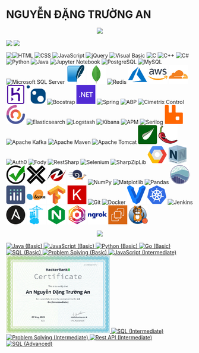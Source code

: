 # NGUYỄN ĐẶNG TRƯỜNG AN
<p align='center'>
<!-- <img src='https://github-profile-trophy.vercel.app/?username=tynab&theme=dracula&column=6'> -->
<img src='https://hacked-github-stat-trophies.vercel.app/?username=tynab&theme=dracula&column=11'>
</p>

<p align=left>
<!-- <img algin='left' width='49%' src='https://github-readme-stats.vercel.app/api?username=tynab&count_private=true&show_icons=true&theme=dracula' /> -->
<img algin='left' width='49.7%' src='https://readme-stats-fabio-vicente.vercel.app/api?username=tynab&count_private=true&show_icons=true&theme=dracula' />
<img algin='right' width='49.7%' src='https://github-readme-streak-stats.herokuapp.com/?user=tynab&theme=dracula' />
</p>

<!-- <img align='left' src='https://github-readme-stats.vercel.app/api/top-langs/?username=tynab&theme=dracula&langs_count=10' /> -->
<img align='left' src='https://github-readme-stats-git-masterrstaa-rickstaa.vercel.app/api/top-langs/?username=tynab&theme=dracula&langs_count=10' />
<!-- <img align='left' src='https://github-readme-stats-sigma-five.vercel.app/api/top-langs/?username=tynab&theme=dracula' /> -->

<p algin='right'>
    <img src='pic/HTML.png' width='51' title='HTML'>
    <img src='pic/CSS.png' width='51' title='CSS'>
    <img src='pic/JS.png' width='51' title='JavaScript'>
    <img src='pic/jQuery.png' width='51' title='jQuery'>
    <img src='pic/VBNET.png' width='51' title='Visual Basic'>
    <img src='pic/C.png' width='51' title='C'>
    <img src='pic/CPP.png' width='51' title='C++'>
    <img src='pic/CS.png' width='51' title='C#'>
    <img src='pic/Python.png' width='51' title='Python'>
    <img src='pic/Java.png' width='51' title='Java'>
    <img src='pic/Jupyter.png' width='51' title='Jupyter Notebook'>
    <img src='pic/Postgre.png'n width='51' title='PostgreSQL'>
    <img src='pic/MySQL.png'n width='51' title='MySQL'>
    <img src='pic/MSSS.png' width='51' title='Microsoft SQL Server'>
    <img src='pic/SQLite.png' width='51' title='SQLite'>
    <img src='pic/MongoDB.png' width='51' title='MongoDB'>
    <img src='pic/Redis.png' width='51' title='Redis'>
    <img src='pic/Azure.png' width='51' title='Azure'>
    <img src='pic/AWS.png' width='51' title='AWS'>
    <img src='pic/Cloudflare.png' width='51' title='Cloudflare'>
    <img src='pic/Heroku.png' width='51' title='Heroku'>
    <img src='pic/NuGet.png' width='51' title='NuGet'>
    <img src='pic/Boostrap.png' width='51' title='Boostrap'>
    <img src='pic/dotNET.png' width='51' title='.NET'>
    <img src='pic/Spring.png' width='51' title='Spring'>
    <img src='pic/ABP.png' width='51' title='ABP'>
    <img src='pic/CCF.png' width='51' title='Cimetrix Control'>
    <img src='pic/CAP.png' width='51' title='CAP'>
    <img src='pic/Elasticsearch.png' width='51' title='Elasticsearch'>
    <img src='pic/Logstash.png' width='51' title='Logstash'>
    <img src='pic/Kibana.png' width='51' title='Kibana'>
    <img src='pic/APM.png' width='51' title='APM'>
    <img src='pic/Serilog.png' width='51' title='Serilog'>
    <img src='pic/RabbitMQ.png' width='51' title='RabbitMQ'>
    <img src='pic/Kafka.png' width='51' title='Apache Kafka'>
    <img src='pic/Maven.png' width='51' title='Apache Maven'>
    <img src='pic/Tomcat.png' width='51' title='Apache Tomcat'>
    <img src='pic/Thymeleaf.png' width='51' title='Thymeleaf'>
    <img src='pic/Lombok.png' width='51' title='Lombok'>
    <img src='pic/Auth0.png' width='51' title='Auth0'>
    <img src='pic/Fody.png' width='51' title='Fody'>
    <img src='pic/RestSharp.png' width='51' title='RestSharp'>
    <img src='pic/Selenium.png' width='51' title='Selenium'>
    <img src='pic/SharpZipLib.png' width='51' title='SharpZipLib'>
    <img src='pic/Google.png' width='51' title='Google Cloud Platform'>
    <img src='pic/NSubstitute.png' width='51' title='NSubstitute'>
    <img src='pic/Shouldly.png' width='51' title='Shouldly'>
    <img src='pic/xunit.png' width='51' title='xUnit'>
    <img src='pic/HtmlAgilityPack.png' width='51' title='Html Agility Pack'>
    <img src='pic/BenchmarkDotNet.png' width='51' title='BenchmarkDotNet'>
    <img src='pic/NumPy.png' width='51' title='NumPy'>
    <img src='pic/Matplotlib.png' width='51' title='Matplotlib'>
    <img src='pic/Pandas.png' width='51' title='Pandas'>
    <img src='pic/seaborn.png' width='51' title='seaborn'>
    <img src='pic/Plotly.png' width='51' title='Plotly'>
    <img src='pic/sklearn.png' width='51' title='scikit-learn'>
    <img src='pic/TensorFlow.png' width='51' title='TensorFlow'>
    <img src='pic/Keras.png' width='51' title='Keras'>
    <img src='pic/Git.png' width='51' title='Git'>
    <img src='pic/Docker.png' width='51' title='Docker'>
    <img src='pic/Vagrant.png' width='51' title='Vagrant'>
    <img src='pic/K8s.png' width='51' title='Kubernetes'>
    <img src='pic/Jenkins.png' width='51' title='Jenkins'>
    <img src='pic/Ansible.png' width='51' title='Ansible'>
    <img src='pic/Portainer.png' width='51' title='Portainer'>
    <img src='pic/NGINX.png' width='51' title='NGINX'>
    <img src='pic/NginxProxyManager.png' width='51' title='Nginx Proxy Manager'>
    <img src='pic/ngrok.png' width='51' title='ngrok'>
    <img src='pic/EC2.png' width='51' title='EC2'>
    <img src='pic/Calico.png' width='51' title='Project Calico'>
</p>

<p align='center'>
<img src='https://github-widgetbox.vercel.app/api/profile?username=tynab&data=followers,repositories,stars,commits'>
</p>

<div>
<a href='https://www.hackerrank.com/certificates/18b8b69e9e0f'>
    <img src='certificate/Java1.png' width='279' title='Java (Basic)'>
</a>
<a href='https://www.hackerrank.com/certificates/84f184e645db'>
    <img src='certificate/JavaScript1.png' width='279' title='JavaScript (Basic)'>
</a>
<a href='https://www.hackerrank.com/certificates/923b39aff6b7'>
    <img src='certificate/Python1.png' width='279' title='Python (Basic)'>
</a>
<a href='https://www.hackerrank.com/certificates/6f3edd29f8f7'>
    <img src='certificate/Go1.png' width='279' title='Go (Basic)'>
</a>
<a href='https://www.hackerrank.com/certificates/227d1e48e38e'>
    <img src='certificate/SQL1.png' width='279' title='SQL (Basic)'>
</a>
<a href='https://www.hackerrank.com/certificates/0f5bc77ae34a'>
    <img src='certificate/Problem1.png' width='279' title='Problem Solving (Basic)'>
</a>
<a href='https://www.hackerrank.com/certificates/9136c4f105da'>
    <img src='certificate/JavaScript2.png' width='279' title='JavaScript (Intermediate)'>
</a>
<a href='https://www.hackerrank.com/certificates/fe8553df0712'>
    <img src='certificate/Go2.png' width='279' title='Go (Intermediate)'>
</a>
<a href='https://www.hackerrank.com/certificates/b25f42ef5164'>
    <img src='certificate/SQL2.png' width='279' title='SQL (Intermediate)'>
</a>
<a href='https://www.hackerrank.com/certificates/afa149d488a2'>
    <img src='certificate/Problem2.png' width='279' title='Problem Solving (Intermediate)'>
</a>
<a href='https://www.hackerrank.com/certificates/51c373908367'>
    <img src='certificate/Rest2.png' width='279' title='Rest API (Intermediate)'>
</a>
<a href='https://www.hackerrank.com/certificates/9c262c7c1e37'>
    <img src='certificate/SQL3.png' width='279' title='SQL (Advanced)'>
</a>
</div>